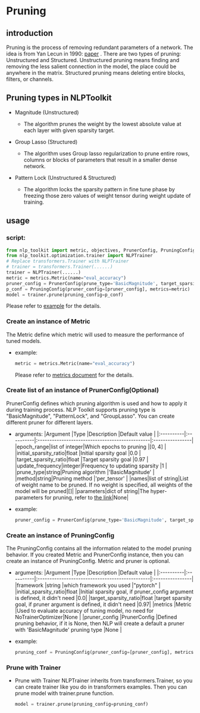 # Pruning
## introduction
Pruning is the process of removing redundant parameters of a network. The idea is from Yan Lecun in 1990: [paper](http://yann.lecun.com/exdb/publis/pdf/lecun-90b.pdf) . There are two types of pruning: Unstructured and Structured. Unstructured pruning means finding and removing the less salient connection in the model, the place could be anywhere in the matrix. Structured pruning means deleting entire blocks, filters, or channels.

## Pruning types in NLPToolkit
- Magnitude (Unstructured)
  - The algorithm prunes the weight by the lowest absolute value at each layer with given sparsity target. 

- Group Lasso (Structured)
  - The algorithm uses Group lasso regularization to prune entire rows, columns or blocks of parameters that result in a smaller dense network.

- Pattern Lock (Unstructured & Structured)
  - The algorithm locks the sparsity pattern in fine tune phase by freezing those zero values of weight tensor during weight update of training. 

## usage
### script:
```python
from nlp_toolkit import metric, objectives, PrunerConfig, PruningConfig,
from nlp_toolkit.optimization.trainer import NLPTrainer
# Replace transformers.Trainer with NLPTrainer
# trainer = transformers.Trainer(......)
trainer = NLPTrainer(......)
metric = metrics.Metric(name="eval_accuracy")
pruner_config = PrunerConfig(prune_type='BasicMagnitude', target_sparsity_ratio=0.9)
p_conf = PruningConfig(pruner_config=[pruner_config], metrics=metric)
model = trainer.prune(pruning_config=p_conf)
```
Please refer to [example](../examples/optimize/pytorch/huggingface/text-classification/pruning/run_glue.py) for the details.

### Create an instance of Metric
The Metric define which metric will used to measure the performance of tuned models.
- example:
    ```python
    metric = metrics.Metric(name="eval_accuracy")
    ```

    Please refer to [metrics document](metrics.md) for the details.

### Create list of an instance of PrunerConfig(Optional)
PrunerConfig defines which pruning algorithm is used and how to apply it during training process. NLP Toolkit supports pruning type is "BasicMagnitude", "PatternLock", and "GroupLasso". You can create different pruner for different layers.

- arguments:
    |Argument   |Type       |Description                                        |Default value    |
    |:----------|:----------|:-----------------------------------------------|:----------------|
    |epoch_range|list of integer|Which epochs to pruning                     |[0, 4]           |
    |initial_sparsity_ratio|float |Initial sparsity goal                     |0.0              |
    |target_sparsity_ratio|float  |Target sparsity goal                      |0.97             |
    |update_frequency|integer|Frequency to updating sparsity                 |1                |
    |prune_type|string|Pruning algorithm                                     |'BasicMagnitude' |
    |method|string|Pruning method                                            |'per_tensor' |
    |names|list of string|List of weight name to be pruned. If no weight is specified, all weights of the model will be pruned|[]|
    |parameters|dict of string|The hyper-parameters for pruning, refer to [the link](https://github.com/intel/neural-compressor/blob/master/docs/pruning.md)|None|

- example:
    ```python
    pruner_config = PrunerConfig(prune_type='BasicMagnitude', target_sparsity_ratio=0.9)
    ```

### Create an instance of PruningConfig
The PruningConfig contains all the information related to the model pruning behavior. If you created Metric and PrunerConfig instance, then you can create an instance of PruningConfig. Metric and pruner is optional.

- arguments:
    |Argument   |Type       |Description                                        |Default value    |
    |:----------|:----------|:-----------------------------------------------|:----------------|
    |framework  |string     |which framework you used                        |"pytorch"        |
    |initial_sparsity_ratio|float |Initial sparsity goal, if pruner_config argument is defined, it didn't need                       |0.0|
    |target_sparsity_ratio|float |target sparsity goal, if pruner argument is defined, it didn't need                       |0.97|
    |metrics    |Metric    |Used to evaluate accuracy of tuning model, no need for NoTrainerOptimizer|None    |
    |pruner_config |PrunerConfig    |Defined pruning behavior, if it is None, then NLP will create a default a pruner with 'BasicMagnitude' pruning type                                  |None              |

- example:
    ```python
    pruning_conf = PruningConfig(pruner_config=[pruner_config], metrics=tune_metric)
    ```

### Prune with Trainer
- Prune with Trainer
    NLPTrainer inherits from transformers.Trainer, so you can create trainer like you do in transformers examples. Then you can prune model with trainer.prune function.
    ```python
    model = trainer.prune(pruning_config=pruning_conf)
    ```
